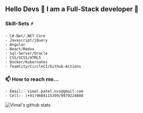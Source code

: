 ## Hello Devs 👋 I am a Full-Stack developer 🔭
### Skill-Sets ⚡
    - C#.Net/.NET Core
    - Javascript/jQuery
    - Angular
    - React/Redux
    - Sql-Server/Oracle
    - CSS/SCSS/HTML5
    - Docker/Kubernates
    - TeamCity/CircleCI/Github-Actions

### 📫 How to reach me...
    - Email:- vimal.patel.nvs@gmail.com
    - Cell:- (+91)9604115399/9979224808
  
  ![Vimal's github stats](https://github-readme-stats.vercel.app/api?username=patelvimal&show_icons=true&theme=dark)
